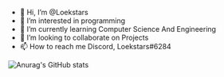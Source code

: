 - 👋 Hi, I’m @Loekstars
- 👀 I’m interested in programming
- 🌱 I’m currently learning Computer Science And Engineering
- 💞️ I’m looking to collaborate on Projects
- 📫 How to reach me Discord, Loekstars#6284

![Anurag's GitHub stats](https://github-readme-stats.vercel.app/api?username=Loekstars&count_private=true)
